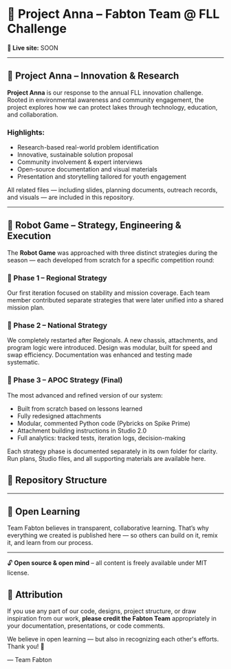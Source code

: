 # 🌊 Project Anna – Fabton Team @ FLL Challenge

**🔗 Live site:** SOON

---

## 🧠 Project Anna – Innovation & Research

**Project Anna** is our response to the annual FLL innovation challenge. Rooted in environmental awareness and community engagement, the project explores how we can protect lakes through technology, education, and collaboration.

### Highlights:
- Research-based real-world problem identification
- Innovative, sustainable solution proposal
- Community involvement & expert interviews
- Open-source documentation and visual materials
- Presentation and storytelling tailored for youth engagement

All related files — including slides, planning documents, outreach records, and visuals — are included in this repository.

---

## 🤖 Robot Game – Strategy, Engineering & Execution

The **Robot Game** was approached with three distinct strategies during the season — each developed from scratch for a specific competition round:

### 📍 Phase 1 – Regional Strategy
Our first iteration focused on stability and mission coverage. Each team member contributed separate strategies that were later unified into a shared mission plan.

### 📍 Phase 2 – National Strategy
We completely restarted after Regionals. A new chassis, attachments, and program logic were introduced. Design was modular, built for speed and swap efficiency. Documentation was enhanced and testing made systematic.

### 📍 Phase 3 – APOC Strategy (Final)
The most advanced and refined version of our system:
- Built from scratch based on lessons learned
- Fully redesigned attachments 
- Modular, commented Python code (Pybricks on Spike Prime)
- Attachment building instructions in Studio 2.0
- Full analytics: tracked tests, iteration logs, decision-making

Each strategy phase is documented separately in its own folder for clarity. Run plans, Studio files, and all supporting materials are available here.

## 🧰 Repository Structure


---

## 🧩 Open Learning

Team Fabton believes in transparent, collaborative learning. That’s why everything we created is published here — so others can build on it, remix it, and learn from our process.

---
🔓 **Open source & open mind** – all content is freely available under MIT license.

## 🙏 Attribution

If you use any part of our code, designs, project structure, or draw inspiration from our work, **please credit the Fabton Team** appropriately in your documentation, presentations, or code comments.

We believe in open learning — but also in recognizing each other's efforts.  
Thank you! 💙

— Team Fabton
